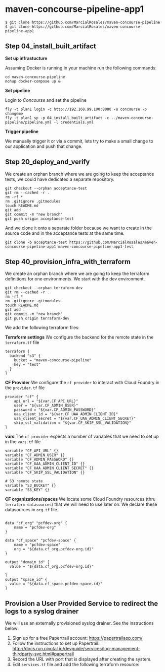 # maven-concourse-pipeline-app1


```
$ git clone https://github.com/MarcialRosales/maven-concourse-pipeline
$ git clone https://github.com/MarcialRosales/maven-concourse-pipeline-app1
```



## Step 04_install_built_artifact

**Set up infrastucture**

Assuming Docker is running in your machine run the following commands:

```
cd maven-concourse-pipeline
nohup docker-compose up &
```

**Set pipeline**

Login to *Concourse* and set the pipeline
```
fly -t plan1 login -c http://192.168.99.100:8080 -u concourse -p changeme
fly -t plan1 sp -p 04_install_built_artifact -c ../maven-concourse-pipeline/pipeline.yml -l credentials.yml
```

**Trigger pipeline**

We manually trigger it or via a commit, lets try to make a small change to our application and push that change.

## Step 20_deploy_and_verify

We create an orphan branch where we are going to keep the acceptance tests, we could have dedicated a separate repository.
```
git checkout --orphan acceptance-test
git rm --cached -r .
rm -rf *
rm .gitignore .gitmodules
touch README.md
git add .
git commit -m "new branch"
git push origin acceptance-test
```

And we clone it onto a separate folder because we want to create in the source code and in the acceptance tests at the same time.

```
git clone -b acceptance-test https://github.com/MarcialRosales/maven-concourse-pipeline-app1 maven-concourse-pipeline-app1-test
```

## Step 40_provision_infra_with_terraform

We create an orphan branch where we are going to keep the terraform definitions for one environments. We start with the dev environment.

```
git checkout --orphan terraform-dev
git rm --cached -r .
rm -rf *
rm .gitignore .gitmodules
touch README.md
git add .
git commit -m "new branch"
git push origin terraform-dev
```

We add the following terraform files:

**Terraform settings** We configure the backend for the remote state in the `terraform.tf` file
```
terraform {
  backend "s3" {
    bucket = "maven-concourse-pipeline"
    key = "test"
  }
}
```

**CF Provider** We configure the `cf provider` to interact with Cloud Foundry in the `provider.tf` file
```
provider "cf" {
    api_url = "${var.CF_API_URL}"
    user = "${var.CF_ADMIN_USER}"
    password = "${var.CF_ADMIN_PASSWORD}"
    uaa_client_id = "${var.CF_UAA_ADMIN_CLIENT_ID}"
    uaa_client_secret = "${var.CF_UAA_ADMIN_CLIENT_SECRET}"
    skip_ssl_validation = "${var.CF_SKIP_SSL_VALIDATION}"
}
```

**vars** The `cf provider` expects a number of variables that we need to set up in the `vars.tf` file
```
variable "CF_API_URL" {}
variable "CF_ADMIN_USER" {}
variable "CF_ADMIN_PASSWORD" {}
variable "CF_UAA_ADMIN_CLIENT_ID" {}
variable "CF_UAA_ADMIN_CLIENT_SECRET" {}
variable "CF_SKIP_SSL_VALIDATION" {}

# S3 remote state
variable "S3_BUCKET" {}
variable "S3_KEY" {}
```
**CF organizations/spaces** We locate some Cloud Foundry resources (thru `terraform datasources`) that we will need to use later on. We declare these datasources in `org.tf` file.
```

data "cf_org" "pcfdev-org" {
    name = "pcfdev-org"
}

data "cf_space" "pcfdev-space" {
    name = "pcfdev-space"
    org = "${data.cf_org.pcfdev-org.id}"
}

output "domain_id" {
  value = "${data.cf_org.pcfdev-org.id}"

}
output "space_id" {
  value = "${data.cf_space.pcfdev-space.id}"
}

```

## Provision a User Provided Service to redirect the logs to a syslog drainer 

We will use an externally provisioned syslog drainer. See the instructions below:

1. Sign up for a free Papertrail account: https://papertrailapp.com/
2. Follow the instructions to set up Papertrail: http://docs.run.pivotal.io/devguide/services/log-management-thirdparty-svc.html#papertrail
3. Record the URL with port that is displayed after creating the system.
4. Edit `services.tf` file and add the following terraform resource: 
